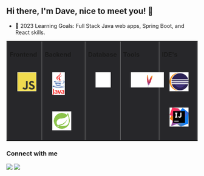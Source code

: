 ## Hi there, I'm Dave, nice to meet you! 👋

- 🧠 2023 Learning Goals: Full Stack Java web apps, Spring Boot, and React skills.

<table style="background-color: #27272a" width="100%" border="1"><tr><td valign="top">

### Frontend

<div>  
<img style="margin: 20px" src="/assets/Frontend/javascript.svg" alt="JavaScript" height="50" />
<!-- <img style="margin: 20px" src="/assets/Frontend/react_horizontal.svg" alt="React" height="60" /> -->
</div>

</td><td valign="top">

### Backend
<div>
<img style="margin: 20px" src="/assets/Backend/java.svg" alt="Java" height="60" />
<img style="margin: 20px" src="/assets/Backend/icons8-spring-boot.svg" alt="Spring" height="50" />
</div>

</td><td valign="top">

### Database
<div>
<img style="margin: 20px" src="/assets/Database/mysql_white.svg" alt="MySQL" height="40" />
</div>

</td><td valign="top">

### Tools
<div>
<img style="margin: 20px" src="/assets/Tools/maven_white.svg" alt="Maven" height="40" />
</div>

</td><td valign="top">

### IDE's
<div>
<img style="margin: 20px" src="/assets/IDE/eclipse.svg" alt="Eclipse IDE" height="50" />
<img style="margin: 20px" src="/assets/IDE/intellij-idea.svg" alt="IntelliJ IDEA" height="50" />
</div>

</td></tr>

</table>

### Connect with me
<a href="https://www.linkedin.com/in/davenaugler/"><img src="https://www.vectorlogo.zone/logos/linkedin/linkedin-icon.svg" height="50"/></a>
<a href = "mailto: davenaugler@gmail.com"><img src="https://img.shields.io/badge/-Gmail-%23333?style=for-the-badge&logo=gmail&logoColor=white" target="_blank" ></a>

<!--
**davenaugler/davenaugler** is a ✨ _special_ ✨ repository because its `README.md` (this file) appears on your GitHub profile.

Here are some ideas to get you started:

- 🔭 I’m currently working on ...
- 🌱 I’m currently learning ...
- 👯 I’m looking to collaborate on ...
- 🤔 I’m looking for help with ...
- 💬 Ask me about ...
- 📫 How to reach me: ...
- 😄 Pronouns: ...
- ⚡ Fun fact: ...
-->
